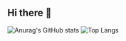 ## Hi there 👋

![Anurag's GitHub stats](https://github-readme-stats.vercel.app/api?username={shgi99}&show_icons=true&theme=radical)
![Top Langs](https://github-readme-stats.vercel.app/api/top-langs/?username={shgi99})
